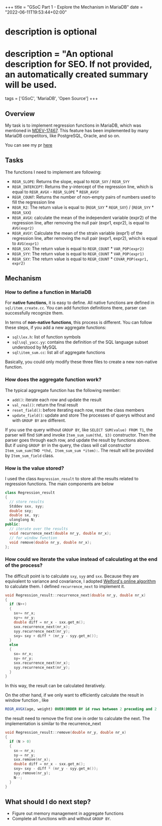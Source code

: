 +++
title = "GSoC Part 1 - Explore the Mechanism in MariaDB"
date = "2022-06-11T19:53:44+02:00"

#
# description is optional
#
# description = "An optional description for SEO. If not provided, an automatically created summary will be used.

tags = ['GSoC', 'MariaDB', 'Open Source']
+++
## Overview
My task is to implement regression functions in MariaDB, which was mentioned in [MDEV-17467](https://jira.mariadb.org/browse/MDEV-17467). This feature has been implemented by many MariaDB competitors, like PostgreSQL, Oracle, and so on.

You can see my pr [here](https://github.com/MariaDB/server/pull/2148)

## Tasks
The functions I need to implement are following:
- `REGR_SLOPE`: Returns the slope, equal to `REGR_SXY` / `REGR_SYY`
- `REGR_INTERCEPT`: Returns the y-intercept of the regression line, which is
equal to `REGR_AVGX` - `REGR_SLOPE` * `REGR_AVGY`
- `REGR_COUNT`: Returns the number of non-empty pairs of numbers used to
fill the regression line
- `REGR_R2`: The return value is equal to (`REGR_SXY` * `REGR_SXY`) /
(`REGR_SYY` * `REGR_SXX`)
- `REGR_AVGX`: calculate the mean of the independent variable (expr2) of the
regression line, after removing the null pair (expr1, expr2), is equal to
`AVG(expr2)`
- `REGR_AVGY`: Calculate the mean of the strain variable (expr1) of the
regression line, after removing the null pair (expr1, expr2), which is equal to
`AVG(expr1)`
- `REGR_SXX`: The return value is equal to `REGR_COUNT` * `VAR_POP(expr2)`
- `REGR_SYY`: The return value is equal to `REGR_COUNT` * `VAR_POP(expr1)`
- `REGR_SXY`: The return value is equal to `REGR_COUNT` * `COVAR_POP(expr1, expr2)`

## Mechanism
### How to define a function in MariaDB
For **native functions**, it is easy to define. All native functions are defined in `sql/item_create.cc`. You can add function definitions there, parser can successfully recognize them.

In terms of **non-native functions**, this process is different. You can follow these steps, if you add a new aggregate functions:
- `sql\lex.h`: list of function symbols
- `sql\sql_yacc.yy`: contains the definition of the SQL language subset understood by MySQL
- `sql\item_sum.cc`: list all of aggregate functions

Basically, you could only modify these three files to create a new non-native function.
### How does the aggregate function work?
The typical aggregate function has the following member:
- `add()`: iterate each row and update the result
- `val_real()`: return the final result
- `reset_field()`: before iterating each row, reset the class members
- `update_field()`: update and store
The processes of querys without and with `GROUP BY` are different.

If you use the query without `GROUP BY`, like `SELECT SUM(value) FROM T1`, the parser will find `SUM` and invoke `Item_sum_sum(thd, $3)` constructor. Then the parser goes through each row, and update the result by functions above. But if using `GROUP BY` in the query, the class will call constructor `  Item_sum_sum(THD *thd, Item_sum_sum *item):`. The result will be provided by `Item_sum_field` class.

### How is the value stored?
I used the class `Regression_result` to store all the results related to regression functions. The main components are below

``` cpp
class Regression_result
{
  // store results
  Stddev sxx, syy;
  double sxy;
  double sx, sy;
  ulonglong N;
public:
  // iterate over the results
  void recurrence_next(double nr_y, double nr_x);
  // for window function
  void remove(double nr_y, double nr_x);
};
```

### How could we iterate the value instead of calculating at the end of the process?
The difficult point is to calculate `sxy`, `syy` and `sxx`. Because they are equivalent to variance and covariance, I adopted [Welford's online algorithm](https://www.wikiwand.com/en/Algorithms_for_calculating_variance#/Online) to calculate them. I defined `recurrence_next` to implement it.
```cpp
void Regression_result::recurrence_next(double nr_y, double nr_x)
{
  if (N++)
  {
    sx+= nr_x;
    sy+= nr_y;
    double diff = nr_x - sxx.get_m();
    sxx.recurrence_next(nr_x);
    syy.recurrence_next(nr_y);
    sxy= sxy + diff * (nr_y - syy.get_m());
  }
  else
  {
    sx= nr_x;
    sy= nr_y;
    sxx.recurrence_next(nr_x);
    syy.recurrence_next(nr_y);
  }
}
```
In this way, the result can be calculated iteratively.

On the other hand, if we only want to efficiently calculate the result in window function , like
```SQL
REGR_AVGX(age, weight) OVER(ORDER BY id rows between 2 preceding and 2 following) as avgx
```
the result need to remove the first one in order to calculate the next. The implementation is similar to the recurrence_next
``` cpp
void Regression_result::remove(double nr_y, double nr_x)
{
  if (N > 0)
  {
    sx-= nr_x;
    sy-= nr_y;
    sxx.remove(nr_x);
    double diff = nr_x - sxx.get_m();
    sxy= sxy - diff * (nr_y - syy.get_m());
    syy.remove(nr_y);
    N--;
  }
}
```

## What should I do next step?
- Figure out memory management in aggregate functions
- Complete all functions with and without `GROUP BY`.